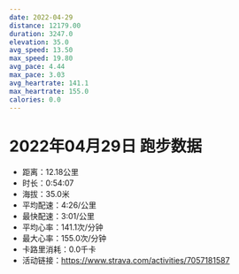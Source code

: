```yaml
---
date: 2022-04-29
distance: 12179.00
duration: 3247.0
elevation: 35.0
avg_speed: 13.50
max_speed: 19.80
avg_pace: 4.44
max_pace: 3.03
avg_heartrate: 141.1
max_heartrate: 155.0
calories: 0.0
---
```


# 2022年04月29日 跑步数据

- 距离：12.18公里
- 时长：0:54:07
- 海拔：35.0米
- 平均配速：4:26/公里
- 最快配速：3:01/公里
- 平均心率：141.1次/分钟
- 最大心率：155.0次/分钟
- 卡路里消耗：0.0千卡
- 活动链接：https://www.strava.com/activities/7057181587
